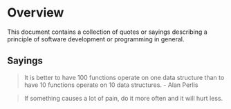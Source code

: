 # Overview
This document contains a collection of quotes or sayings describing a principle
of software development or programming in general.

## Sayings

> It is better to have 100 functions operate on one data structure than to have
> 10 functions operate on 10 data structures.
> \- Alan Perlis

> If something causes a lot of pain, do it more often and it will hurt less.
